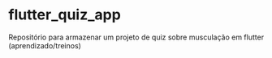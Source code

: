 # flutter_quiz_app
Repositório para armazenar um projeto de quiz sobre musculação em flutter (aprendizado/treinos)
